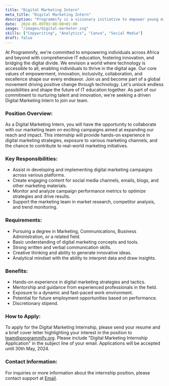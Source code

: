 ```yaml
---
title: "Digital Marketing Intern"
meta_title: "Digital Marketing Intern"
description: "Programmify is a visionary initiative to empower young minds through comprehensive IT education"
date:  2024-05-09T03:00:00+01:00
image: "/images/digital-marketer.svg"
skills: ["Copywriting", "Analytics", "Canva", "Social Media"]
draft: false
---
```


At Programmify, we're committed to empowering individuals across Africa and beyond with comprehensive IT education, fostering innovation, and bridging the digital divide. We envision a world where technology is accessible to all, enabling individuals to thrive in the digital age. Our core values of empowerment, innovation, inclusivity, collaboration, and excellence shape our every endeavor. Join us and become part of a global movement driving positive change through technology. Let's unlock endless possibilities and shape the future of IT education together. As part of our commitment to nurturing talent and innovation, we're seeking a driven Digital Marketing Intern to join our team.

### Position Overview:
As a Digital Marketing Intern, you will have the opportunity to collaborate with our marketing team on exciting campaigns aimed at expanding our reach and impact. This internship will provide hands-on experience in digital marketing strategies, exposure to various marketing channels, and the chance to contribute to real-world marketing initiatives.

### Key Responsibilities:
- Assist in developing and implementing digital marketing campaigns across various platforms.
- Create engaging content for social media channels, emails, blogs, and other marketing materials.
- Monitor and analyze campaign performance metrics to optimize strategies and drive results.
- Support the marketing team in market research, competitor analysis, and trend monitoring.

### Requirements:
- Pursuing a degree in Marketing, Communications, Business Administration, or a related field.
- Basic understanding of digital marketing concepts and tools.
- Strong written and verbal communication skills.
- Creative thinking and ability to generate innovative ideas.
- Analytical mindset with the ability to interpret data and draw insights.

### Benefits:
- Hands-on experience in digital marketing strategies and tactics.
- Mentorship and guidance from experienced professionals in the field.
- Exposure to a dynamic and fast-paced work environment.
- Potential for future employment opportunities based on performance.
- Discretionary stipend.

### How to Apply:
To apply for the Digital Marketing Internship, please send your resume and a brief cover letter highlighting your interest in the position to <a href='mailto&#58;%7&#52;ea&#37;6D&#64;pr%6F&#103;r%&#54;&#49;m&#109;if%&#55;&#57;&#46;or%67'>t&#101;am&#64;&#112;rogram&#109;ify&#46;or&#103;</a>. Please include "Digital Marketing Internship Application" in the subject line of your email. Applications will be accepted until 30th May, 2024.

### Contact Information:
For inquiries or more information about the internship position, please contact support at <a href='mailto&#58;%7&#52;ea&#37;6D&#64;pr%6F&#103;r%&#54;&#49;m&#109;if%&#55;&#57;&#46;or%67'>Email</a>.